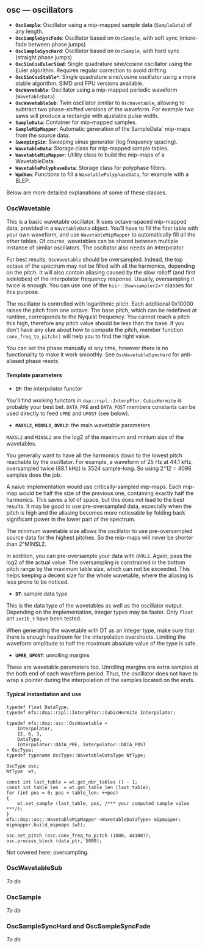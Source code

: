 ## osc — oscillators

- **`OscSample`**: Oscillator using a mip-mapped sample data (`SampleData`) of any length.
- **`OscSampleSyncFade`**: Oscillator based on `OscSample`, with soft sync (micro-fade between phase jumps)
- **`OscSampleSyncHard`**: Oscillator based on `OscSample`, with hard sync (straight phase jumps)
- **`OscSinCosEulerSimd`**: Single quadrature sine/cosine oscillator using the Euler algorithm. Requires regular correction to avoid drifting.
- **`OscSinCosStable*`**: Single quadrature sine/cosine oscillator using a more stable algorithm. SIMD and FPU versions available.
- **`OscWavetable`**: Oscillator using a mip-mapped periodic waveform (`WavetableData`)
- **`OscWavetableSub`**: Twin oscillator similar to `OscWavetable`, allowing to subtract two phase-shifted versions of the waveform. For example two saws will produce a rectangle with ajustable pulse width.
- **`SampleData`**: Container for mip-mapped samples.
- **`SampleMipMapper`**: Automatic generation of the SampleData` mip-maps from the source data.
- **`SweepingSin`**: Sweeping sinus generator (log frequency spacing).
- **`WavetableData`**: Storage class for mip-mapped sample tables.
- **`WavetableMipMapper`**: Utility class to build the mip-maps of a WavetableData.
- **`WavetablePolyphaseData`**: Storage class for polyphase filters.
- **`WpdGen`**: Functions to fill a `WavetablePolyphaseData`, for example with a BLEP.

Below are more detailed explanations of some of these classes.

### OscWavetable

This is a basic wavetable oscillator.
It uses octave-spaced mip-mapped data, provided in a `WavetableData` object.
You’ll have to fill the first table with your own waveform, and use `WavetableMipMapper` to automatically fill all the other tables.
Of course, wavetables can be shared between multiple instance of similar oscillators.
The oscillator also needs an interpolator.

For best results, `OscWavetable` should be oversampled.
Indead, the top octave of the spectrum may not be filled with all the harmonics, depending on the pitch.
It will also contain aliasing caused by the slow rolloff (and first sidelobes) of the interpolator frequency response.
Usually, oversampling it twice is enough.
You can use one of the `hiir::Downsampler2x*` classes for this purpose.

The oscillator is controlled with logarithmic pitch.
Each additional 0x10000 raises the pitch from one octave.
The base pitch, which can be redefined at runtime, corresponds to the Nyquist frequency.
You cannot reach a pitch this high, therefore any pitch value should be less than the base.
If you don’t have any clue about how to compute the pitch, member function `conv_freq_to_pitch()` will help you to find the right value.

You can set the phase manually at any time, however there is no functionality to make it work smoothly.
See `OscWavetableSyncHard` for anti-aliased phase resets.

#### Template parameters

- **`IF`**: the interpolator functor

You’ll find working functors in `dsp::rspl::InterpFtor`.
`CubicHermite` is probably your best bet.
`DATA_PRE` and `DATA_POST` members constants can be used directly to feed `UPRE` and `UPOST` (see below).

- **`MAXSL2`**, **`MINSL2`**, **`OVRL2`**: the main wavetable parameters

`MAXSL2` and `MINSL2` are the log2 of the maximum and minium size of the wavetables.

You generally want to have all the harmonics down to the lowest pitch reachable by the oscillator.
For example, a waveform of 25 Hz at 44.1 kHz, oversampled twice (88.1 kHz) is 3524 sample-long.
So using 2^12 = 4096 samples does the job.

A naive implementation would use critically-sampled mip-maps.
Each mip-map would be half the size of the previous one, containing exactly half the harmonics.
This saves a lot of space, but this does not lead to the best results.
It may be good to use pre-oversampled data, especially when the pitch is high and the aliasing becomes more noticeable by folding back significant power in the lower part of the spectrum.

The minimum wavetable size allows the oscillator to use pre-oversampled source data for the highest pitches.
So the mip-maps will never be shorter than 2^MINSL2.

In addition, you can pre-oversample your data with `OVRL2`.
Again, pass the log2 of the actual value.
The oversampling is constrained in the bottom pitch range by the maximum table size, which can not be exceeded.
This helps keeping a decent size for the whole wavetable, where the aliasing is less prone to be noticed.

- **`DT`**: sample data type

This is the data type of the wavetables as well as the oscillator output.
Depending on the implementation, integer types may be faster.
Only `float` ant `int16_t` have been tested.

When generating the wavetable with DT as an integer type, make sure that there is enough headroom for the interpolation overshoots.
Limiting the waveform amplitude to half the maximum absolute value of the type is safe.

- **`UPRE`**, **`UPOST`**: unrolling margins

These are wavetable parameters too.
Unrolling margins are extra samples at the both end of each waveform period.
Thus, the oscillator does not have to wrap a pointer during the interpolation of the samples located on the ends.

#### Typical instantiation and use

```
typedef float DataType;
typedef mfx::dsp::rspl::InterpFtor::CubicHermite Interpolator;

typedef mfx::dsp::osc::OscWavetable <
	Interpolator,
	12, 6, 3,
	DataType,
	Interpolator::DATA_PRE, Interpolator::DATA_POST
> OscType;
typedef typename OscType::WavetableDataType WtType;

OscType osc;
WtType  wt;

const int last_table = wt.get_nbr_tables () - 1;
const int table_len  = wt.get_table_len (last_table);
for (int pos = 0; pos < table_len; ++pos)
{
	wt.set_sample (last_table, pos, /*** your computed sample value ***/);
}
mfx::dsp::osc::WavetableMipMapper <WavetableDataType> mipmapper;
mipmapper.build_mipmaps (wt);

osc.set_pitch (osc.conv_freq_to_pitch (1000, 44100));
osc.process_block (data_ptr, 5000);
```

Not covered here: oversampling.

### OscWavetableSub

*To do*

### OscSample

*To do*

### OscSampleSyncHard and OscSampleSyncFade

*To do*
